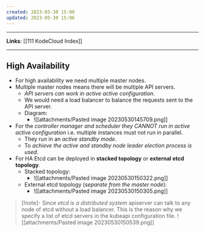 ```yaml
---
created: 2023-05-30 15:00
updated: 2023-05-30 15:06
---
```

---
**Links**: [[111 KodeCloud Index]]

---
## High Availability
- For high availability we need multiple master nodes.
- Multiple master nodes means there will be multiple API servers.
	- *API servers can work in active active configuration*.
	- We would need a load balancer to balance the requests sent to the API server.
	- Diagram:
		- ![[attachments/Pasted image 20230530145709.png]]
- For the *controller manager and scheduler they CANNOT run in active active configuration* i.e. multiple instances must not run in parallel.
	- They run in an *active standby mode*.
	- To *achieve the active and standby node leader election process is used*.
- For HA Etcd can be deployed in **stacked topology** or **external etcd topology**.
	- Stacked topology:
		- ![[attachments/Pasted image 20230530150322.png]]
	- External etcd topology (*separate from the master node*):
		- ![[attachments/Pasted image 20230530150305.png]]

> [!note]- Since *etcd is a distributed system* apiserver can talk to any node of etcd without a load balancer.
> This is the reason why we specify a list of etcd servers in the kubeapi configuration file.
> ![[attachments/Pasted image 20230530150539.png]]